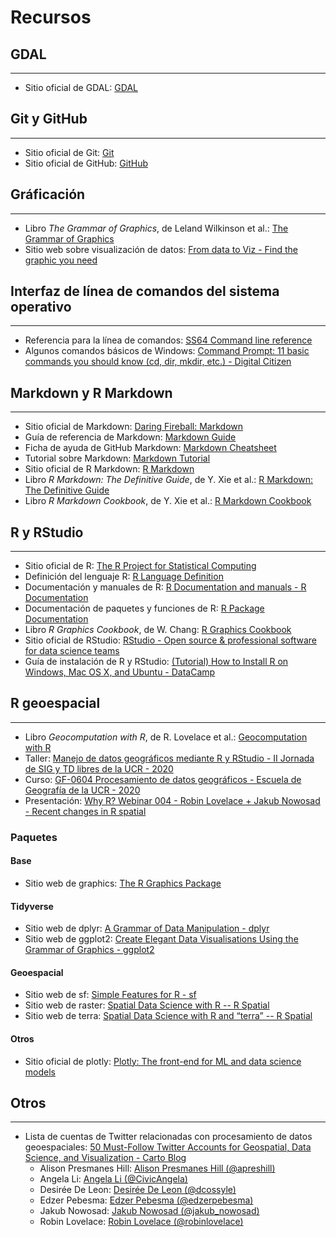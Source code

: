 # Recursos

## GDAL
----------------------
- Sitio oficial de GDAL: [GDAL](https://gdal.org/)

## Git y GitHub
----------------------
- Sitio oficial de Git: [Git](https://git-scm.com/)
- Sitio oficial de GitHub: [GitHub](https://github.com/)

## Gráficación
----------------------
- Libro _The Grammar of Graphics_, de Leland Wilkinson et al.: [The Grammar of Graphics](https://www.springer.com/gp/book/9780387245447)
- Sitio web sobre visualización de datos: [From data to Viz - Find the graphic you need](https://www.data-to-viz.com/)

## Interfaz de línea de comandos del sistema operativo
------------------------------------------------------
- Referencia para la línea de comandos: [SS64 Command line reference](https://ss64.com/)
- Algunos comandos básicos de Windows: [Command Prompt: 11 basic commands you should know (cd, dir, mkdir, etc.) - Digital Citizen](https://www.digitalcitizen.life/command-prompt-how-use-basic-commands)

## Markdown y R Markdown
----------------------
- Sitio oficial de Markdown: [Daring Fireball: Markdown](https://daringfireball.net/projects/markdown/)
- Guía de referencia de Markdown: [Markdown Guide](https://www.markdownguide.org/)
- Ficha de ayuda de GitHub Markdown: [Markdown Cheatsheet](https://github.com/adam-p/markdown-here/wiki/Markdown-Cheatsheet)
- Tutorial sobre Markdown: [Markdown Tutorial](https://www.markdowntutorial.com/)
- Sitio oficial de R Markdown: [R Markdown](https://rmarkdown.rstudio.com/)
- Libro _R Markdown: The Definitive Guide_, de Y. Xie et al.: [R Markdown: The Definitive Guide](https://bookdown.org/yihui/rmarkdown/)
- Libro _R Markdown Cookbook_, de Y. Xie et al.: [R Markdown Cookbook](https://bookdown.org/yihui/rmarkdown-cookbook/)

## R y RStudio
----------------------
- Sitio oficial de R: [The R Project for Statistical Computing](https://www.r-project.org/)
- Definición del lenguaje R: [R Language Definition](https://cran.r-project.org/doc/manuals/r-release/R-lang.html)
- Documentación y manuales de R: [R Documentation and manuals - R Documentation](https://www.rdocumentation.org/)
- Documentación de paquetes y funciones de R: [R Package Documentation](https://rdrr.io/)
- Libro _R Graphics Cookbook_, de W. Chang: [R Graphics Cookbook](https://r-graphics.org/)
- Sitio oficial de RStudio: [RStudio - Open source & professional software for data science teams](https://rstudio.com/)
- Guía de instalación de R y RStudio: [(Tutorial) How to Install R on Windows, Mac OS X, and Ubuntu - DataCamp](https://www.datacamp.com/community/tutorials/installing-R-windows-mac-ubuntu)

## R geoespacial
----------------------
- Libro _Geocomputation with R_, de R. Lovelace et al.: [Geocomputation with R](https://geocompr.robinlovelace.net/)
- Taller: [Manejo de datos geográficos mediante R y RStudio - II Jornada de SIG y TD libres de la UCR - 2020](https://taller-r-jornadas-sigtd-2020.github.io/)
- Curso: [GF-0604 Procesamiento de datos geográficos - Escuela de Geografía de la UCR - 2020](https://geoprocesamiento-2020i.github.io/)
- Presentación: [Why R? Webinar 004 - Robin Lovelace + Jakub Nowosad - Recent changes in R spatial](https://www.youtube.com/watch?v=Va0STgco7-4)


### Paquetes
#### Base
- Sitio web de graphics: [The R Graphics Package](http://search.r-project.org/R/library/graphics/html/graphics-package.html)
#### Tidyverse
- Sitio web de dplyr: [A Grammar of Data Manipulation - dplyr](https://dplyr.tidyverse.org/)
- Sitio web de ggplot2: [Create Elegant Data Visualisations Using the Grammar of Graphics - ggplot2](https://ggplot2.tidyverse.org/)
#### Geoespacial
- Sitio web de sf: [Simple Features for R - sf](https://r-spatial.github.io/sf/)
- Sitio web de raster: [Spatial Data Science with R -- R Spatial](https://rspatial.org/raster/)
- Sitio web de terra: [Spatial Data Science with R and “terra” -- R Spatial](https://rspatial.org/terra/)
#### Otros
- Sitio oficial de plotly: [Plotly: The front-end for ML and data science models](https://plotly.com/)


## Otros
----------------------
- Lista de cuentas de Twitter relacionadas con procesamiento de datos geoespaciales: [50 Must-Follow Twitter Accounts for Geospatial, Data Science, and Visualization - Carto Blog](https://carto.com/blog/twitter-guide-2018/)
    - Alison Presmanes Hill: [Alison Presmanes Hill (@apreshill)](https://twitter.com/apreshill)
    - Angela Li: [Angela Li (@CivicAngela)](https://twitter.com/CivicAngela)
    - Desirée De Leon: [Desirée De Leon (@dcossyle)](https://twitter.com/dcossyle)
    - Edzer Pebesma: [Edzer Pebesma (@edzerpebesma)](https://twitter.com/edzerpebesma)
    - Jakub Nowosad: [Jakub Nowosad (@jakub_nowosad)](https://twitter.com/jakub_nowosad)
    - Robin Lovelace: [Robin Lovelace (@robinlovelace)](https://twitter.com/robinlovelace)
